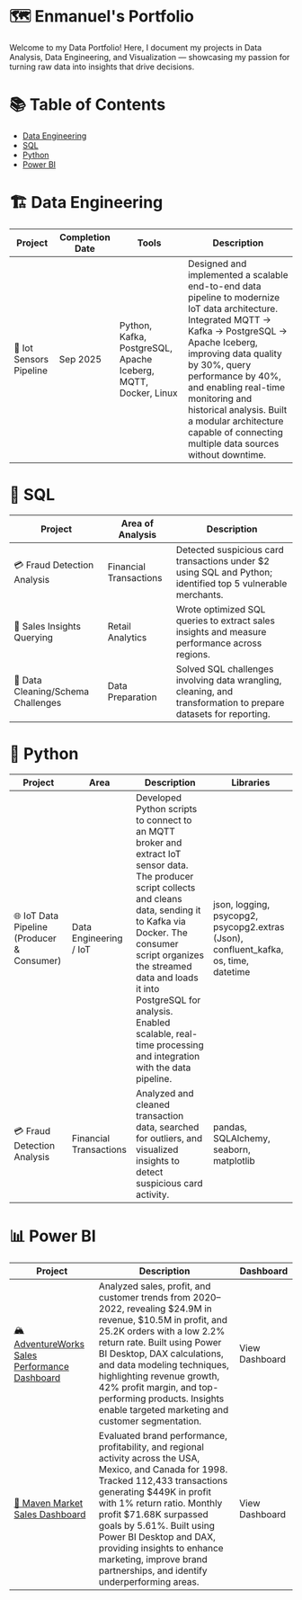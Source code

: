 # 🗺 Enmanuel's Portfolio

Welcome to my Data Portfolio!
Here, I document my projects in Data Analysis, Data Engineering, and Visualization — showcasing my passion for turning raw data into insights that drive decisions.

# 📚 Table of Contents

 - [Data Engineering](#data-engineer)
 - [SQL](#sql)
 - [Python](#python)
 - [Power BI](#power-bi)

<a name="data-engineer"></a>
# 🏗 Data Engineering

| Project                              | Completion Date | Tools                            | Description                                                                                                                                                      |
| ------------------------------------ | --------------- | -------------------------------- | ---------------------------------------------------------------------------------------------------------------------------------------------------------------- |
| 🚛 Iot Sensors Pipeline               | Sep 2025        | Python, Kafka, PostgreSQL, Apache Iceberg, MQTT, Docker, Linux | Designed and implemented a scalable end-to-end data pipeline to modernize IoT data architecture. Integrated MQTT → Kafka → PostgreSQL → Apache Iceberg, improving data quality by 30%, query performance by 40%, and enabling real-time monitoring and historical analysis. Built a modular architecture capable of connecting multiple data sources without downtime. |

<a name="sql"></a>
# 🧠 SQL

| Project                     | Area of Analysis       | Description                                                                                                     |
| --------------------------- | ---------------------- | --------------------------------------------------------------------------------------------------------------- |
| 💳 Fraud Detection Analysis | Financial Transactions | Detected suspicious card transactions under $2 using SQL and Python; identified top 5 vulnerable merchants.     |
| 🧾 Sales Insights Querying  | Retail Analytics       | Wrote optimized SQL queries to extract sales insights and measure performance across regions.                   |
| 🧰 Data Cleaning/Schema Challenges | Data Preparation       | Solved SQL challenges involving data wrangling, cleaning, and transformation to prepare datasets for reporting. |

<a name="python"></a>
# 🐍 Python

| Project                                    | Area                   | Description                                                                                                                                                                                                                                                                                                                                | Libraries                                                     |
| ------------------------------------------ | ---------------------- | ------------------------------------------------------------------------------------------------------------------------------------------------------------------------------------------------------------------------------------------------------------------------------------------------------------------------------------------ | ------------------------------------------------------------- |
| 🌐 IoT Data Pipeline (Producer & Consumer) | Data Engineering / IoT | Developed Python scripts to connect to an MQTT broker and extract IoT sensor data. The producer script collects and cleans data, sending it to Kafka via Docker. The consumer script organizes the streamed data and loads it into PostgreSQL for analysis. Enabled scalable, real-time processing and integration with the data pipeline. | json, logging, psycopg2, psycopg2.extras (Json), confluent_kafka, os, time, datetime |
| 💳 Fraud Detection Analysis | Financial Transactions | Analyzed and cleaned transaction data, searched for outliers, and visualized insights to detect suspicious card activity. | pandas, SQLAlchemy, seaborn, matplotlib |



# 📊 Power BI
<a name="power-bi"></a>

| Project                                       | Description                                                                                                                                                                                                                                                                                                                                                                                  | Dashboard      |
| --------------------------------------------- | -------------------------------------------------------------------------------------------------------------------------------------------------------------------------------------------------------------------------------------------------------------------------------------------------------------------------------------------------------------------------------------------- | -------------- |
| [🏔 AdventureWorks Sales Performance Dashboard ](https://github.com/EnmanuelMateo/Portafolio/tree/bbefc54ff33a4e54498d1b983e8f243d5e1a2209/Power%20BI/Adventure_Works)| Analyzed sales, profit, and customer trends from 2020–2022, revealing $24.9M in revenue, $10.5M in profit, and 25.2K orders with a low 2.2% return rate. Built using Power BI Desktop, DAX calculations, and data modeling techniques, highlighting revenue growth, 42% profit margin, and top-performing products. Insights enable targeted marketing and customer segmentation.            | View Dashboard |
| [🛒 Maven Market Sales Dashboard](https://github.com/EnmanuelMateo/Portafolio/tree/bbefc54ff33a4e54498d1b983e8f243d5e1a2209/Power%20BI/Maven_Market)               | Evaluated brand performance, profitability, and regional activity across the USA, Mexico, and Canada for 1998. Tracked 112,433 transactions generating $449K in profit with 1% return ratio. Monthly profit $71.68K surpassed goals by 5.61%. Built using Power BI Desktop and DAX, providing insights to enhance marketing, improve brand partnerships, and identify underperforming areas. | View Dashboard |
